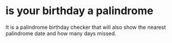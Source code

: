 # is your birthday a palindrome
 It is a palindrome birthday checker that will also show the nearest palindrome date and how many days missed.
